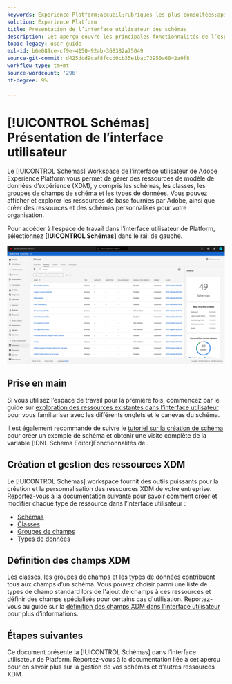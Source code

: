 ```yaml
---
keywords: Experience Platform;accueil;rubriques les plus consultées;api;API;XDM;système XDM;modèle de données d’expérience;modèle de données;ui;espace de travail;
solution: Experience Platform
title: Présentation de l’interface utilisateur des schémas
description: Cet aperçu couvre les principales fonctionnalités de l’espace de travail des schémas dans Experience Platform.
topic-legacy: user guide
exl-id: b6e089ce-cf9e-4150-92ab-368382a75049
source-git-commit: d425dcd9caf8fccd0cb35e1bac73950a6042a0f8
workflow-type: tm+mt
source-wordcount: '296'
ht-degree: 9%

---
```


# [!UICONTROL Schémas] Présentation de l’interface utilisateur

Le [!UICONTROL Schémas] Workspace de l’interface utilisateur de Adobe Experience Platform vous permet de gérer des ressources de modèle de données d’expérience (XDM), y compris les schémas, les classes, les groupes de champs de schéma et les types de données. Vous pouvez afficher et explorer les ressources de base fournies par Adobe, ainsi que créer des ressources et des schémas personnalisés pour votre organisation.

Pour accéder à l’espace de travail dans l’interface utilisateur de Platform, sélectionnez **[!UICONTROL Schémas]** dans le rail de gauche.

![](../images/ui/overview/schemas-tab.png)

## Prise en main

Si vous utilisez l’espace de travail pour la première fois, commencez par le guide sur [exploration des ressources existantes dans l’interface utilisateur](./explore.md) pour vous familiariser avec les différents onglets et le canevas du schéma.

Il est également recommandé de suivre le [tutoriel sur la création de schéma](../tutorials/create-schema-ui.md) pour créer un exemple de schéma et obtenir une visite complète de la variable [!DNL Schema Editor]Fonctionnalités de .

## Création et gestion des ressources XDM

Le [!UICONTROL Schémas] workspace fournit des outils puissants pour la création et la personnalisation des ressources XDM de votre entreprise. Reportez-vous à la documentation suivante pour savoir comment créer et modifier chaque type de ressource dans l’interface utilisateur :

* [Schémas](./resources/schemas.md)
* [Classes](./resources/classes.md)
* [Groupes de champs](./resources/field-groups.md)
* [Types de données](./resources/data-types.md)

## Définition des champs XDM

Les classes, les groupes de champs et les types de données contribuent tous aux champs d’un schéma. Vous pouvez choisir parmi une liste de types de champ standard lors de l&#39;ajout de champs à ces ressources et définir des champs spécialisés pour certains cas d&#39;utilisation. Reportez-vous au guide sur la [définition des champs XDM dans l’interface utilisateur](./fields/overview.md) pour plus d’informations.

## Étapes suivantes

Ce document présente la [!UICONTROL Schémas] dans l’interface utilisateur de Platform. Reportez-vous à la documentation liée à cet aperçu pour en savoir plus sur la gestion de vos schémas et d’autres ressources XDM.
